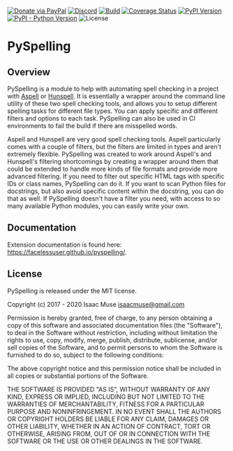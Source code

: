 [![Donate via PayPal][donate-image]][donate-link]
[![Discord][discord-image]][discord-link]
[![Build][github-ci-image]][github-ci-link]
[![Coverage Status][codecov-image]][codecov-link]
[![PyPI Version][pypi-image]][pypi-link]
[![PyPI - Python Version][python-image]][pypi-link]
![License][license-image-mit]
# PySpelling

## Overview

PySpelling is a module to help with automating spell checking in a project with [Aspell][aspell] or
[Hunspell][hunspell]. It is essentially a wrapper around the command line utility of these two spell checking tools, and
allows you to setup different spelling tasks for different file types. You can apply specific and different filters and
options to each task. PySpelling can also be used in CI environments to fail the build if there are misspelled words.

Aspell and Hunspell are very good spell checking tools. Aspell particularly comes with a couple of filters, but the
filters are limited in types and aren't extremely flexible. PySpelling was created to work around Aspell's and
Hunspell's filtering shortcomings by creating a wrapper around them that could be extended to handle more kinds of file
formats and provide more advanced filtering. If you need to filter out specific HTML tags with specific IDs or class
names, PySpelling can do it. If you want to scan Python files for docstrings, but also avoid specific content within the
docstring, you can do that as well. If PySpelling doesn't have a filter you need, with access to so many available
Python modules, you can easily write your own.

## Documentation

Extension documentation is found here: https://facelessuser.github.io/pyspelling/.

## License

PySpelling is released under the MIT license.

Copyright (c) 2017 - 2020 Isaac Muse <isaacmuse@gmail.com>

Permission is hereby granted, free of charge, to any person obtaining a copy of this software and associated
documentation files (the "Software"), to deal in the Software without restriction, including without limitation the
rights to use, copy, modify, merge, publish, distribute, sublicense, and/or sell copies of the Software, and to permit
persons to whom the Software is furnished to do so, subject to the following conditions:

The above copyright notice and this permission notice shall be included in all copies or substantial portions of the
Software.

THE SOFTWARE IS PROVIDED "AS IS", WITHOUT WARRANTY OF ANY KIND, EXPRESS OR IMPLIED, INCLUDING BUT NOT LIMITED TO THE
WARRANTIES OF MERCHANTABILITY, FITNESS FOR A PARTICULAR PURPOSE AND NONINFRINGEMENT. IN NO EVENT SHALL THE AUTHORS OR
COPYRIGHT HOLDERS BE LIABLE FOR ANY CLAIM, DAMAGES OR OTHER LIABILITY, WHETHER IN AN ACTION OF CONTRACT, TORT OR
OTHERWISE, ARISING FROM, OUT OF OR IN CONNECTION WITH THE SOFTWARE OR THE USE OR OTHER DEALINGS IN THE SOFTWARE.

[aspell]: http://aspell.net/
[hunspell]: https://hunspell.github.io/

[github-ci-image]: https://github.com/facelessuser/pyspelling/workflows/build/badge.svg?branch=master&event=push
[github-ci-link]: https://github.com/facelessuser/pyspelling/actions?query=workflow%3Abuild+branch%3Amaster
[discord-image]: https://img.shields.io/discord/678289859768745989?logo=discord&logoColor=aaaaaa&color=mediumpurple&labelColor=333333
[discord-link]:https://discord.gg/TWs8Tgr
[codecov-image]: https://img.shields.io/codecov/c/github/facelessuser/pyspelling/master.svg?logo=codecov&logoColor=aaaaaa&labelColor=333333
[codecov-link]: https://codecov.io/github/facelessuser/pyspelling
[appveyor-image]: https://img.shields.io/appveyor/ci/facelessuser/pyspelling/master.svg?label=appveyor&logo=appveyor&logoColor=aaaaaa&labelColor=333333
[appveyor-link]: https://ci.appveyor.com/project/facelessuser/pyspelling
[travis-image]: https://img.shields.io/travis/facelessuser/pyspelling/master.svg?label=travis&logo=travis%20ci&logoColor=aaaaaa&labelColor=333333
[travis-link]: https://travis-ci.org/facelessuser/pyspelling
[pypi-image]: https://img.shields.io/pypi/v/pyspelling.svg?logo=pypi&logoColor=aaaaaa&labelColor=333333
[pypi-link]: https://pypi.python.org/pypi/pyspelling
[python-image]: https://img.shields.io/pypi/pyversions/pyspelling?logo=python&logoColor=aaaaaa&labelColor=333333
[license-image-mit]: https://img.shields.io/badge/license-MIT-blue.svg?labelColor=333333
[donate-image]: https://img.shields.io/badge/Donate-PayPal-3fabd1?logo=paypal
[donate-link]: https://www.paypal.me/facelessuser
